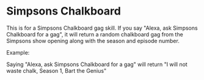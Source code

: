 Simpsons Chalkboard
=======


This is for a Simpsons Chalkboard gag skill. If you say "Alexa, ask Simpsons Chalkboard for a gag", it will return a random chalkboard gag from the Simpsons show opening along with the season and episode number. 

Example:

Saying "Alexa, ask Simpsons Chalkboard for a gag" will return "I will not waste chalk, Season 1, Bart the Genius"




